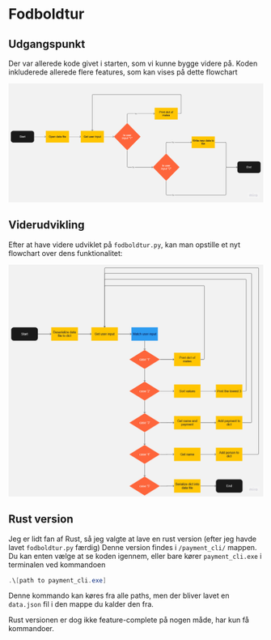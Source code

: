 ﻿# Fodboldtur

## Udgangspunkt

Der var allerede kode givet i starten, som vi kunne bygge videre på.
Koden inkluderede allerede flere features, som kan vises på dette flowchart

![første flowchart](Images/InitialFlowChart.jpg)


## Viderudvikling

Efter at have videre udviklet på `fodboldtur.py`, kan man opstille et nyt flowchart over dens funktionalitet:

![Andet flowchart](Images/after.jpg)


## Rust version

Jeg er lidt fan af Rust, så jeg valgte at lave en rust version (efter jeg havde lavet `fodboldtur.py` færdig)
Denne version findes i `/payment_cli/` mappen.
Du kan enten vælge at se koden igennem, eller bare kører `payment_cli.exe` i terminalen ved kommandoen
```powershell
.\[path to payment_cli.exe]
```
Denne kommando kan køres fra alle paths, men der bliver lavet en `data.json` fil i den mappe du kalder den fra.

Rust versionen er dog ikke feature-complete på nogen måde, har kun få kommandoer.
